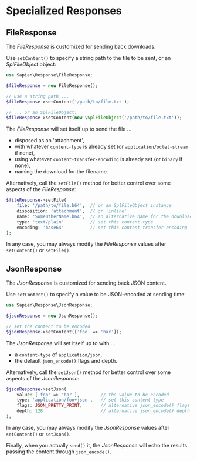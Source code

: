 # Specialized Responses

## FileResponse

The _FileResponse_ is customized for sending back downloads.

Use `setContent()` to specify a string path to the file to be sent, or an
_SplFileObject_ object:

```php
use Sapien\Response\FileResponse;

$fileResponse = new FileResponse();

// use a string path ...
$fileResponse->setContent('/path/to/file.txt');

// ... or an SplFileObject:
$fileResponse->setContent(new \SplFileObject('/path/to/file.txt'));
```

The _FileResponse_ will set itself up to send the file ...

- disposed as an 'attachment',
- with whatever `content-type` is already set (or `application/octet-stream` if none),
- using whatever `content-transfer-encoding` is already set (or `binary` if none),
- naming the download for the filename.

Alternatively, call the `setFile()` method for better control over some
aspects of the _FileResponse_:

```php
$fileResponse->setFile(
    file: '/path/to/file.b64',  // or an SplFileObject instance
    disposition: 'attachment',  // or 'inline'
    name: 'SomeOtherName.b64',  // an alternative name for the download
    type: 'text/plain'          // set this content-type
    encoding: 'base64'          // set this content-transfer-encoding
);
```

In any case, you may always modify the _FileResponse_ values after
`setContent()` or `setFile()`.

## JsonResponse

The _JsonResponse_ is customized for sending back JSON content.

Use `setContent()` to specify a value to be JSON-encoded at sending time:

```php
use Sapien\Response\JsonResponse;

$jsonResponse = new JsonResponse();

// set the content to be encoded
$jsonResponse->setContent(['foo' => 'bar']);
```

The _JsonResponse_ will set itself up to with ...

- a `content-type` of `application/json`,
- the default `json_encode()` flags and depth.

Alternatively, call the `setJson()` method for better control over some aspects
of the _JsonResponse_:

```php
$jsonResponse->setJson(
    value: ['foo' => 'bar'],        // the value to be encoded
    type: 'application/foo+json',   // set this content-type
    flags: JSON_PRETTY_PRINT,       // alternative json_encode() flags
    depth: 128                      // alternative json_encode() depth
);
```

In any case, you may always modify the _JsonResponse_ values after
`setContent()` or `setJson()`.

Finally, when you actually `send()` it, the _JsonResponse_ will echo the
results passing the content through `json_encode()`.
